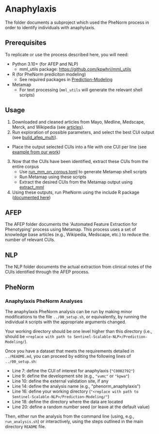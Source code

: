 
# Anaphylaxis

The folder documents a subproject which used the PheNorm process in order to identify individuals with anaphylaxis.

## Prerequisites

To replicate or use the process described here, you will need:

* Python 3.10+ (for AFEP and NLP)
  * mml_utils package: https://github.com/kpwhri/mml_utils
* R (for PheNorm prediciton modeling)
  * See required packages in [Prediction-Modeling](../Prediction-Modeling/Anaphylaxis/README.md)
* Metamap
  * For text processing (`mml_utils` will generate the relevant shell scripts)

## Usage

1. Downloaded and cleaned articles from Mayo, Medline, Medscape, Merck, and Wikipedia (see [articles](AFEP/articles)).
2. Run exploration of possible parameters, and select the best CUI output (see [build_afep_multi](AFEP/configs/build_afep_multi.toml)).
  * Place the output selected CUIs into a file with one CUI per line (see [example from our work](NLP/cuis.txt))
3. Now that the CUIs have been identified, extract these CUIs from the entire corpus
   * Use [run_mm_on_corpus.toml](NLP/configs/run_mm_on_corpus.toml) to generate Metamap shell scripts
   * Run Metamap using these scripts
   * Extract the desired CUIs from the Metamap output using [extract_mml](NLP/configs/extract_mml.conf)
4. Using these outputs, run PheNorm using the include R package ([documented here](../phenorm_anaphylaxis))

## AFEP 

The AFEP folder documents the 'Automated Feature Extraction for Phenotyping' process using Metamap. This process uses a set of knowledge base articles (e.g., Wikipedia, Medscape, etc.) to reduce the number of relevant CUIs.

## NLP

The NLP folder documents the actual extraction from clinical notes of the CUIs identified through the AFEP process.

## PheNorm

### Anaphylaxis PheNorm Analyses

The anaphylaxis PheNorm analysis can be run by making minor modifications to the file `../00_setup.sh`, or equivalently, by running the individual `R` scripts with the appropriate arguments changed.

Your working directory should be one level higher than this directory (i.e., should be `<replace with path to Sentinel-Scalable-NLP>/Prediction-Modeling/`).

Once you have a dataset that meets the requirements detailed in `../README.md`, you can proceed by editing the following lines of `../00_setup.sh`:
* Line 7: define the CUI of interest for anaphylaxis (`"C0002792"`)
* Line 9: define the development site (e.g., `"vumc"` or `"kpwa"`)
* Line 10: define the external validation site, if any
* Line 14: define the analysis name (e.g., "phenorm_anaphylaxis")
* Line 16: define your working directory (`"<replace with path to Sentinel-Scalable-NLP>/Prediction-Modeling/"`)
* Line 18: define the directory where the data are located
* Line 20: define a random number seed (or leave at the default value)

Then, either run the analysis from the command line (using, e.g., `run_analysis.sh`) or interactively, using the steps outlined in the main directory `README` file.
